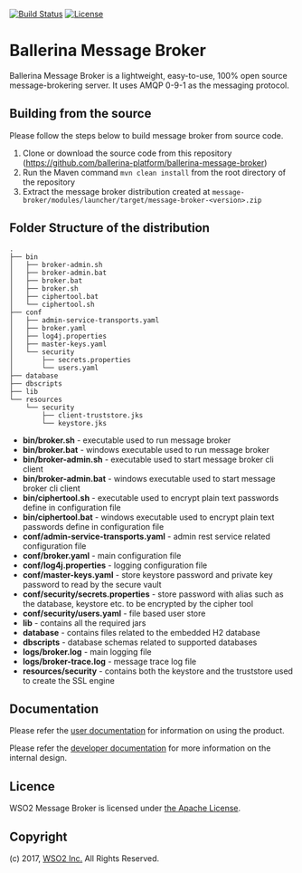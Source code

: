 [![Build Status](https://wso2.org/jenkins/buildStatus/icon?job=ballerina-platform/ballerina-message-broker)](https://wso2.org/jenkins/job/ballerina-platform/job/ballerina-message-broker/)
[![License](https://img.shields.io/badge/License-Apache%202.0-blue.svg)](https://opensource.org/licenses/Apache-2.0)

# Ballerina Message Broker

Ballerina Message Broker is a lightweight, easy-to-use, 100% open source message-brokering server. It uses AMQP 0-9-1 
as the messaging protocol.

## Building from the source

Please follow the steps below to build message broker from source code.

1. Clone or download the source code from this repository (https://github.com/ballerina-platform/ballerina-message-broker)
2. Run the Maven command `mvn clean install` from the root directory of the repository
3. Extract the message broker distribution created at 
`message-broker/modules/launcher/target/message-broker-<version>.zip`

## Folder Structure of the distribution

```
.
├── bin
│   ├── broker-admin.sh
│   ├── broker-admin.bat
│   ├── broker.bat
│   ├── broker.sh
│   ├── ciphertool.bat
│   └── ciphertool.sh
├── conf
│   ├── admin-service-transports.yaml
│   ├── broker.yaml
│   ├── log4j.properties
│   ├── master-keys.yaml
│   └── security
│       ├── secrets.properties
│       └── users.yaml
├── database
├── dbscripts
├── lib
└── resources
    └── security
        ├── client-truststore.jks
        └── keystore.jks

```

- **bin/broker.sh** - executable used to run message broker
- **bin/broker.bat** - windows executable used to run message broker
- **bin/broker-admin.sh** - executable used to start message broker cli client
- **bin/broker-admin.bat** - windows executable used to start message broker cli client
- **bin/ciphertool.sh** - executable used to encrypt plain text passwords define in configuration file
- **bin/ciphertool.bat** - windows executable used to encrypt plain text passwords define in configuration file
- **conf/admin-service-transports.yaml** - admin rest service related configuration file
- **conf/broker.yaml** - main configuration file
- **conf/log4j.properties** - logging configuration file
- **conf/master-keys.yaml** - store keystore password and private key password to read by the secure vault
- **conf/security/secrets.properties** - store password with alias such as the database, keystore etc. to be encrypted by the cipher tool
- **conf/security/users.yaml** - file based user store
- **lib** - contains all the required jars
- **database** - contains files related to the embedded H2 database
- **dbscripts** - database schemas related to supported databases
- **logs/broker.log** - main logging file
- **logs/broker-trace.log** - message trace log file
- **resources/security** - contains both the keystore and the truststore used to create the SSL engine

## Documentation

Please refer the [user documentation](docs/user-doc-index.md) for information on using the product.

Please refer the [developer documentation](docs/developer-doc-index.md) for more information on the internal design.

## Licence

WSO2 Message Broker is licensed under [the Apache License](http://www.apache.org/licenses/LICENSE-2.0).

## Copyright

(c) 2017, [WSO2 Inc.](http://www.wso2.org) All Rights Reserved.